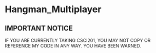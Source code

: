 # Hangman_Multiplayer

## IMPORTANT NOTICE
IF YOU ARE CURRENTLY TAKING CSCI201, YOU MAY NOT COPY OR REFERENCE MY CODE IN ANY WAY. YOU HAVE BEEN WARNED.
